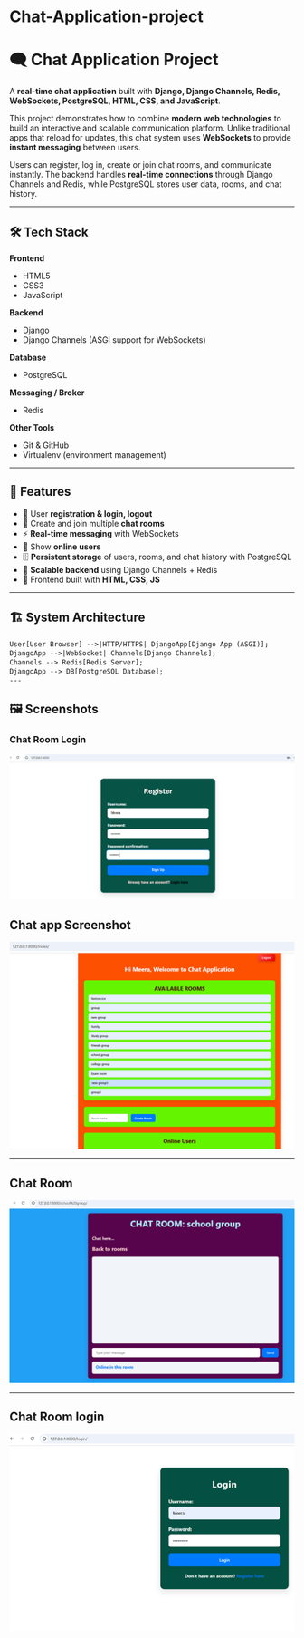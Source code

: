 # Chat-Application-project

# 🗨️ Chat Application Project

A **real-time chat application** built with **Django, Django Channels, Redis, WebSockets, PostgreSQL, HTML, CSS, and JavaScript**.  

This project demonstrates how to combine **modern web technologies** to build an interactive and scalable communication platform. Unlike traditional apps that reload for updates, this chat system uses **WebSockets** to provide **instant messaging** between users.  

Users can register, log in, create or join chat rooms, and communicate instantly. The backend handles **real-time connections** through Django Channels and Redis, while PostgreSQL stores user data, rooms, and chat history.  

---
## 🛠️ Tech Stack
**Frontend**
- HTML5  
- CSS3  
- JavaScript  

**Backend**
- Django  
- Django Channels (ASGI support for WebSockets)  

**Database**
- PostgreSQL  

**Messaging / Broker**
- Redis  

**Other Tools**
- Git & GitHub  
- Virtualenv (environment management)  

---

## 🚀 Features
- 🔑 User **registration & login, logout**
- 💬 Create and join multiple **chat rooms**
- ⚡ **Real-time messaging** with WebSockets
- 👥 Show **online users**
- 🗄️ **Persistent storage** of users, rooms, and chat history with PostgreSQL
- 📡 **Scalable backend** using Django Channels + Redis
- 🎨 Frontend built with **HTML, CSS, JS**

---
## 🏗 System Architecture

    User[User Browser] -->|HTTP/HTTPS| DjangoApp[Django App (ASGI)];
    DjangoApp -->|WebSocket| Channels[Django Channels];
    Channels --> Redis[Redis Server];
    DjangoApp --> DB[PostgreSQL Database];
    ---
## 🖼️ Screenshots
### Chat Room Login
![Chat Room](https://github.com/Jaimitha13/Chat-Application-project/blob/ef485777f9dc2589f8bb1d952548b342736424e5/Screenshot%202025-09-06%20134416.png?raw=true)

##  Chat app Screenshot

![Chat app](https://github.com/Jaimitha13/Chat-Application-project/blob/834015dfe047b77ea4218509b4e14b7e1bc0bb74/Screenshot%202025-09-06%20134747.png?raw=true)

---
##  Chat Room 
![Chat Room ](https://github.com/Jaimitha13/Chat-Application-project/blob/70b8da878c407b67c7693bf12c84a32b72af9fe4/Screenshot%202025-09-06%20134840.png?raw=true)
 
 ----
 ##  Chat Room login
 ![Login](https://github.com/Jaimitha13/Chat-Application-project/blob/f650a2e08470f2fcbaf80d1d9795896832d2d88c/Screenshot%202025-09-06%20135046.png?raw=true)

